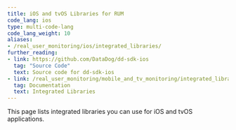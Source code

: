 ```yaml
---
title: iOS and tvOS Libraries for RUM
code_lang: ios
type: multi-code-lang
code_lang_weight: 10
aliases:
- /real_user_monitoring/ios/integrated_libraries/
further_reading:
- link: https://github.com/DataDog/dd-sdk-ios
  tag: "Source Code"
  text: Source code for dd-sdk-ios
- link: /real_user_monitoring/mobile_and_tv_monitoring/integrated_libraries
  tag: Documentation
  text: Integrated Libraries
---
```


This page lists integrated libraries you can use for iOS and tvOS applications.
